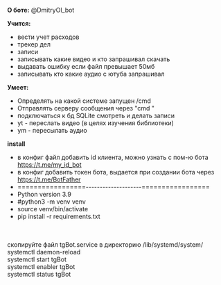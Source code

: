 **О боте:**
@DmitryOl_bot

**Учится:**

  * вести учет расходов
  * трекер дел
  * записи 
  * записывать какие видео и кто запрашивал скачать
  * выдавать ошибку если файл превышает 50мб
  * записывать кто какие аудио с ютуба запрашивал

**Умеет:**

  * Определять на какой системе запущен /cmd
  * Отправлять серверу сообщения через "cmd "
  * подключаться к бд SQLite смотреть и делать записи
  * yt - переслать видео (в целях изучения библиотеки)
  * ym - пересылать аудио

**install**
* в конфиг файл добавить id клиента, можно узнать с пом-ю бота https://t.me/my_id_bot
* в конфиг добавить токен бота, выдается при создании бота через https://t.me/BotFather
* =================--------------------=================
* Python version 3.9
* #python3 -m venv venv 
* source venv/bin/activate
* pip install -r requirements.txt
<br>
<br>скопируйте файл tgBot.service в директорию /lib/systemd/system/ 
<br>systemctl daemon-reload 
<br>systemctl start tgBot
<br>systemctl enabler tgBot
<br>systemctl status tgBot


